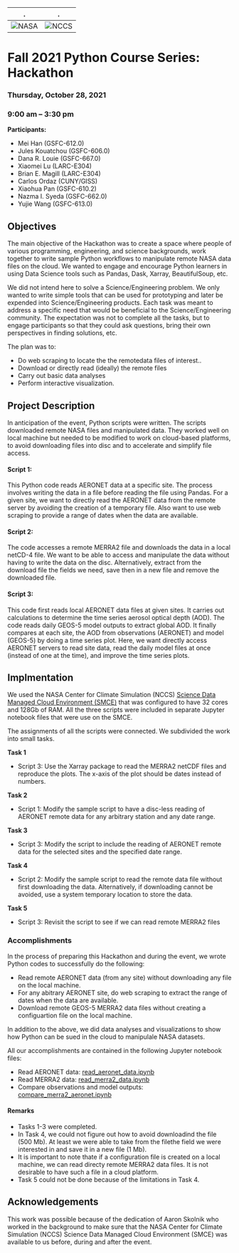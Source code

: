 | . | . |
| - | - |
| ![NASA](http://www.nasa.gov/sites/all/themes/custom/nasatwo/images/nasa-logo.svg) | ![NCCS](https://www.nccs.nasa.gov/sites/default/files/NCCS_Logo_0.png) |

# Fall 2021 Python Course Series: Hackathon
### Thursday, October 28, 2021
### 9:00 am – 3:30 pm

**Participants:**

- Mei Han (GSFC-612.0)
- Jules Kouatchou (GSFC-606.0)
- Dana R. Louie (GSFC-667.0)
- Xiaomei Lu (LARC-E304)
- Brian E. Magill (LARC-E304)
- Carlos Ordaz (CUNY/GISS)
- Xiaohua Pan (GSFC-610.2)
- Nazma I. Syeda (GSFC-662.0)
- Yujie Wang (GSFC-613.0)


## Objectives

The main objective of the Hackathon was to create a space where people of 
various programming, engineering, and science backgrounds, work together to 
write sample Python workflows to manipulate remote NASA data files on the cloud. 
We wanted to engage and encourage Python learners in using Data Science tools 
such as Pandas, Dask, Xarray, BeautifulSoup, etc.

We did not intend here to solve a Science/Engineering problem. 
We only wanted to write simple tools that can be used for prototyping and 
later be expended into Science/Engineering products. Each task was meant to 
address a specific need that would be beneficial to the Science/Engineering community. 
The expectation was not to complete all the tasks, but to engage participants 
so that they could ask questions, bring their own perspectives in finding solutions, etc.


The plan was to:

- Do web scraping to locate the the remotedata files of interest..
- Download or directly read (ideally) the remote files
- Carry out basic data analyses
- Perform interactive visualization.

## Project Description
In anticipation of the event, Python scripts were written. 
The scripts downloaded remote NASA files and manipulated data.
They worked well on local machine but needed to be modified to work
on cloud-based platforms, to avoid downloading files into disc and
to accelerate and simplify file access.

#### Script 1: 
This Python code reads AERONET data at a specific site. 
The process involves writing the data in a file before reading the file using Pandas. 
For a given site, we want to directly read the AERONET data from the remote server 
by avoiding the creation of a temporary file. 
Also want to use web scraping to provide a range of dates when the data are available. 

#### Script 2: 
The code accesses a remote MERRA2 file and downloads the data in a local netCD-4 file. 
We want to be able to access and manipulate the data without having to write the data on the disc. 
Alternatively, extract from the download file the fields we need, save then in a new file 
and remove the downloaded file. 


#### Script 3: 
This code first reads local AERONET data files at given sites. 
It carries out calculations to determine the time series aerosol optical depth (AOD). 
The code reads daily GEOS-5 model outputs to extract global AOD. 
It finally compares at each site, the AOD from observations (AERONET) and model (GEOS-5) 
by doing a time series plot. 
Here, we want directly access AERONET servers to read site data, read the 
daily model files at once (instead of one at the time), and improve the time series plots.

## Implmentation

We used the NASA Center for Climate Simulation (NCCS) 
[Science Data Managed Cloud Environment (SMCE)](https://astg.mysmce.com)
that was configured to have 32 cores and 128Gb of RAM.
All the three scripts were included in separate Jupyter notebook files that
were use on the SMCE.

The assignments of all the scripts were connected. 
We subdivided the work into small tasks.

**Task 1** 

- Script 3: Use the Xarray package to read the MERRA2 netCDF files and reproduce the plots. The x-axis of the plot should be dates instead of numbers.

**Task 2**

- Script 1: Modify the sample script to have a disc-less reading of AERONET remote data for any arbitrary station and any date range.

**Task 3**

- Script 3: Modify the script to include the reading of AERONET remote data for the selected sites and the specified date range. 

**Task 4**

- Script 2: Modify the sample script to read the remote data file without first downloading the data. Alternatively, if downloading cannot be avoided, use a system temporary location to store the data.

**Task 5**

- Script 3: Revisit the script to see if we can read remote MERRA2 files

### Accomplishments

In the process of preparing this Hackathon and during the event, 
we wrote Python codes to successfully do the following:

- Read remote AERONET data (from any site) without downloading any file on the local machine.
- For any abitrary AERONET site, do web scraping to extract the range of dates when the data are available.
- Download remote GEOS-5 MERRA2 data files without creating a configuartion file on the local machine.

In addition to the above, we did data analyses and visualizations to show how Python
can be sued in the cloud to manipulale NASA datasets.

All our accomplishments are contained in the following Jupyter notebook files:

- Read AERONET data: [read_aeronet_data.ipynb](read_aeronet_data.ipynb)
- Read MERRA2 data: [read_merra2_data.ipynb](read_merra2_data.ipynb)
- Compare observations and model outputs: [compare_merra2_aeronet.ipynb](compare_merra2_aeronet.ipynb)

#### Remarks

- Tasks 1-3 were completed.
- In Task 4, we could not figure out how to avoid downloadind the file (500 Mb). At least we were able to take from the filethe field we were interested in and save it in a new file (1 Mb).
- It is important to note thate if a configuration file is created on a local machine, we can read directy remote MERRA2 data files. It is not desirable to have such a file in a cloud platform.
- Task 5 could not be done because of the limitations in Task 4.

## Acknowledgements

This work was possible because of the dedication of Aaron Skolnik who worked in the background to make sure
that the NASA Center for Climate Simulation (NCCS) Science Data Managed Cloud Environment (SMCE) was available
to us before, during and after the event.
